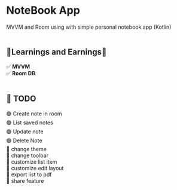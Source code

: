 # NoteBook App
MVVM and Room using with simple personal notebook app (Kotlin)
<br/><br/>
<h2>🌟Learnings and Earnings🌟</h2>
✅ <b>MVVM</b><br/>
✅ <b>Room DB</b><br/><br/>


<h2>🔗 TODO </h2>
🟢 Create note in room <br/>
🟢 List saved notes <br/>
🟢 Update note <br/>
🟢 Delete Note <br/>
🔴 change theme <br/>
🔴 change toolbar <br/>
🔴 customize list item <br/>
🔴 customize edit layout <br/>
🔴 export list to pdf <br/>
🔴 share feature <br/>
